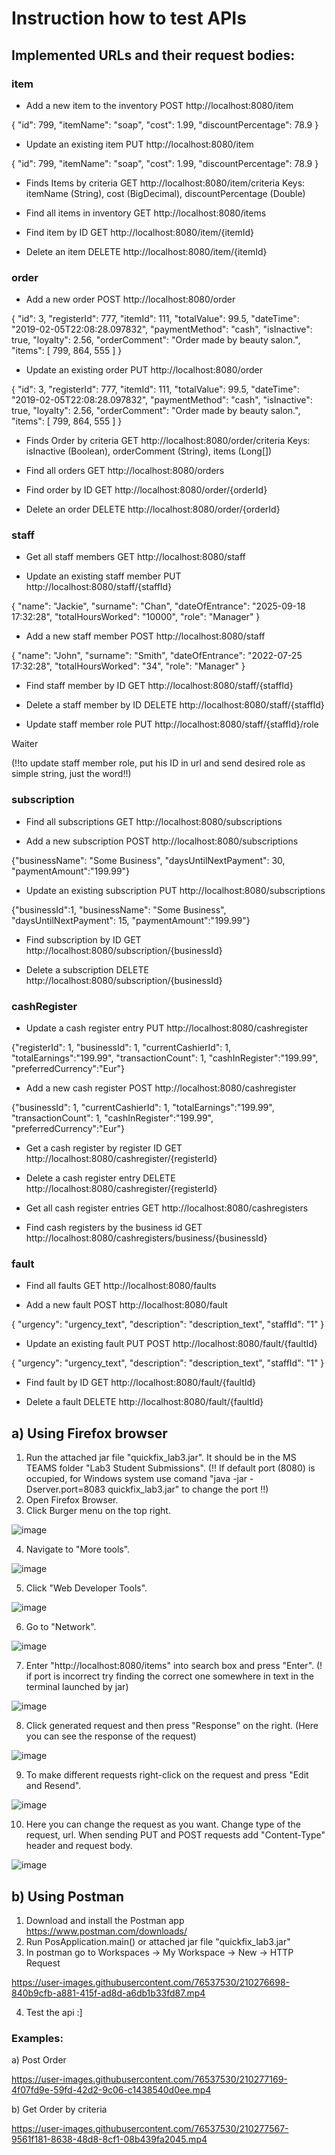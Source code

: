 # Instruction how to test APIs

## Implemented URLs and their request bodies:

### item
- Add a new item to the inventory
POST http://localhost:8080/item

{
  "id": 799,
  "itemName": "soap",
  "cost": 1.99,
  "discountPercentage": 78.9
}

- Update an existing item
PUT http://localhost:8080/item

{
  "id": 799,
  "itemName": "soap",
  "cost": 1.99,
  "discountPercentage": 78.9
}

- Finds Items by criteria
GET http://localhost:8080/item/criteria
Keys: itemName (String), cost (BigDecimal), discountPercentage (Double)

- Find all items in inventory
GET http://localhost:8080/items

- Find item by ID
GET http://localhost:8080/item/{itemId}

- Delete an item
DELETE http://localhost:8080/item/{itemId}

### order

- Add a new order
POST http://localhost:8080/order

{
    "id": 3,
    "registerId": 777,
    "itemId": 111,
    "totalValue": 99.5,
    "dateTime": "2019-02-05T22:08:28.097832",
    "paymentMethod": "cash",
    "isInactive": true,
    "loyalty": 2.56,
    "orderComment": "Order made by beauty salon.",
    "items": [
        799,
        864,
        555
    ]
}

- Update an existing order
PUT http://localhost:8080/order

{
    "id": 3,
    "registerId": 777,
    "itemId": 111,
    "totalValue": 99.5,
    "dateTime": "2019-02-05T22:08:28.097832",
    "paymentMethod": "cash",
    "isInactive": true,
    "loyalty": 2.56,
    "orderComment": "Order made by beauty salon.",
    "items": [
        799,
        864,
        555
    ]
}

- Finds Order by criteria
GET http://localhost:8080/order/criteria
Keys: isInactive (Boolean), orderComment (String), items (Long[])

- Find all orders
GET http://localhost:8080/orders

- Find order by ID 
GET http://localhost:8080/order/{orderId}

- Delete an order
DELETE http://localhost:8080/order/{orderId}

### staff

- Get all staff members
GET http://localhost:8080/staff

- Update an existing staff member
PUT http://localhost:8080/staff/{staffId}

{
  "name": "Jackie",
  "surname": "Chan",
  "dateOfEntrance": "2025-09-18 17:32:28",
  "totalHoursWorked": "10000",
  "role": "Manager"
}

- Add a new staff member
POST http://localhost:8080/staff

{
  "name": "John",
  "surname": "Smith",
  "dateOfEntrance": "2022-07-25 17:32:28",
  "totalHoursWorked": "34",
  "role": "Manager"
}

- Find staff member by ID
GET http://localhost:8080/staff/{staffId}

- Delete a staff member by ID
DELETE http://localhost:8080/staff/{staffId}

- Update staff member role
PUT http://localhost:8080/staff/{staffId}/role

Waiter

(!!to update staff member role, put his ID in url and send desired role as simple string, just the word!!)

### subscription

- Find all subscriptions
GET http://localhost:8080/subscriptions

- Add a new subscription
POST http://localhost:8080/subscriptions

{"businessName": "Some Business", "daysUntilNextPayment": 30, "paymentAmount":"199.99"}

- Update an existing subscription
PUT http://localhost:8080/subscriptions

{"businessId":1, "businessName": "Some Business", "daysUntilNextPayment": 15, "paymentAmount":"199.99"}

- Find subscription by ID
GET http://localhost:8080/subscription/{businessId}

- Delete a subscription
DELETE http://localhost:8080/subscription/{businessId}

### cashRegister

- Update a cash register entry
PUT http://localhost:8080/cashregister

{"registerId": 1, "businessId": 1, "currentCashierId": 1, "totalEarnings":"199.99", "transactionCount": 1, "cashInRegister":"199.99", "preferredCurrency":"Eur"}

- Add a new cash register
POST http://localhost:8080/cashregister

{"businessId": 1, "currentCashierId": 1, "totalEarnings":"199.99", "transactionCount": 1, "cashInRegister":"199.99", "preferredCurrency":"Eur"}

- Get a cash register by register ID
GET http://localhost:8080/cashregister/{registerId}

- Delete a cash register entry
DELETE http://localhost:8080/cashregister/{registerId}

- Get all cash register entries
GET http://localhost:8080/cashregisters

- Find cash registers by the business id
GET http://localhost:8080/cashregisters/business/{businessId}

### fault

- Find all faults
GET http://localhost:8080/faults

- Add a new fault
POST http://localhost:8080/fault

{
  "urgency": "urgency_text",
  "description": "description_text",
  "staffId": "1"
}

- Update an existing fault
PUT POST http://localhost:8080/fault/{faultId}

{
  "urgency": "urgency_text",
  "description": "description_text",
  "staffId": "1"
}

- Find fault by ID
GET http://localhost:8080/fault/{faultId}

- Delete a fault
DELETE http://localhost:8080/fault/{faultId}

## a) Using Firefox browser
  1) Run the attached jar file "quickfix_lab3.jar". It should be in the MS TEAMS folder "Lab3 Student Submissions".
  (!! If default port (8080) is occupied, for Windows system use comand "java -jar -Dserver.port=8083 quickfix_lab3.jar" to change the port !!)
  2) Open Firefox Browser.
  3) Click Burger menu on the top right.

![image](https://user-images.githubusercontent.com/90321426/210209927-8d5482a5-57cb-4da5-98dd-0e191fadec3f.png)

  4) Navigate to "More tools".

![image](https://user-images.githubusercontent.com/90321426/210210046-f5aa7479-eff0-4be4-a26f-4f64483658bf.png)

  5) Click "Web Developer Tools".

![image](https://user-images.githubusercontent.com/90321426/210210130-1fc53310-b0fa-479f-b81f-85f1e131f095.png)

  6) Go to "Network".

![image](https://user-images.githubusercontent.com/90321426/210210927-78cbda13-a45b-407e-9284-c038e79bbce0.png)

  7) Enter "http://localhost:8080/items" into search box and press "Enter".
     (! if port is incorrect try finding the correct one somewhere in text in the terminal launched by jar)

![image](https://user-images.githubusercontent.com/90321426/210210382-86fcc733-a749-43a2-8282-5775f0f555fd.png)

  8) Click generated request and then press "Response" on the right.
     (Here you can see the response of the request)

![image](https://user-images.githubusercontent.com/90321426/210211100-e2c1fa51-6502-4c40-92e4-4deee8812fff.png)

  9) To make different requests right-click on the request and press "Edit and Resend".

![image](https://user-images.githubusercontent.com/90321426/210211747-35d2530e-1230-4ce7-91c8-b521e61487c3.png)

  10) Here you can change the request as you want. Change type of the request, url. When sending PUT and POST requests add "Content-Type" header and request body.

![image](https://user-images.githubusercontent.com/90321426/210212311-20dfb5b0-01a2-4664-8123-882c5db8734f.png)


## b) Using Postman
  1) Download and install the Postman app https://www.postman.com/downloads/ 
  2) Run PosApplication.main() or attached jar file "quickfix_lab3.jar"
  3) In postman go to Workspaces -> My Workspace -> New -> HTTP Request
  
https://user-images.githubusercontent.com/76537530/210276698-840b9cfb-a881-415f-ad8d-a6db1b33fd87.mp4

  4) Test the api :]
  
### Examples:
  a) Post Order
    
https://user-images.githubusercontent.com/76537530/210277169-4f07fd9e-59fd-42d2-9c06-c1438540d0ee.mp4

  b) Get Order by criteria
  
https://user-images.githubusercontent.com/76537530/210277567-9561f181-8638-48d8-8cf1-08b439fa2045.mp4


